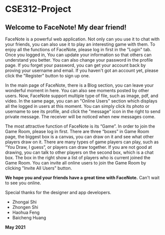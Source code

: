 # CSE312-Project
<h2>Welcome to <b>FaceNote</b>! My dear friend!</h2>
<p>FaceNote is a powerful web application. Not only can you use it to chat with your friends,
you can also use it to play an interesting game with them. To enjoy all the functions of FaceNote,
please log in first in the "Login" tab. Once you logged in, You can update your information so that
others can understand you better. You can also change your password in the profile page. If you forget
your password, you can get your account back by proving your username and email. If you haven't got an
account yet, please click the "Register" button to sign up one.</p>
<p>In the main page of FaceNote, there is a Blog section, you can leave your wonderful moment in here.
You can also see moments posted by other users. Now, FaceNote support multiple type of file, such as
image, pdf, and video. In the same page, you can an "Online Users" section which displays all the logged
in users at this moment. You can simply click its photo or username to see its profile, and click the
"message" icon in the right to send private message. The receiver will be noticed when new messages
come.</p>
<p>The most attractive function of FaceNote is its “Game”. In order to join the Game Room, please log in
first. There are three “boxes” in Game Room page, the biggest box is a canvas, you can draw on it and
see what other players draw on it. There are many types of game players can play, such as “You Draw, I
guess”, or players can draw together. If you are not good at drawing, you can talk to other players on
the second box, which is a chat box. The box in the right show a list of players who is current joined
the Game Room. You can invite all online users to join the Game Room by clicking "Invite All Users"
button.</p>

<p><b>We hope you and your friends have a great time with FaceNote.</b> Can't wait to see you online.</p>

<p>Special thanks for the designer and app developers.</p>
<ul>
    <li>Zhongai Shi</li>
    <li>Zhongen Shi</li>
    <li>Haohua Feng</li>
    <li>Baicheng Huang</li>
</ul>
<p><b>May 2021</b></p>
